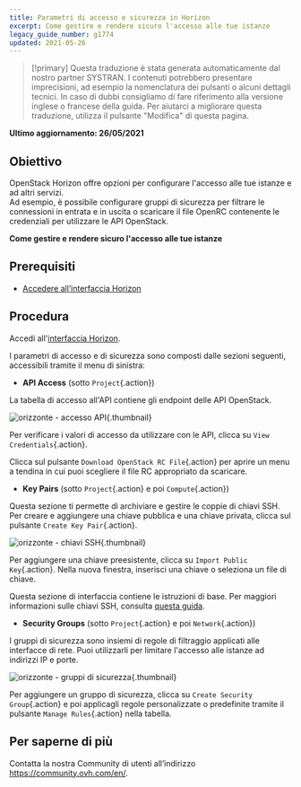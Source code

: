 ```yaml
---
title: Parametri di accesso e sicurezza in Horizon
excerpt: Come gestire e rendere sicuro l'accesso alle tue istanze
legacy_guide_number: g1774
updated: 2021-05-26
---
```


> [!primary]
> Questa traduzione è stata generata automaticamente dal nostro partner SYSTRAN. I contenuti potrebbero presentare imprecisioni, ad esempio la nomenclatura dei pulsanti o alcuni dettagli tecnici. In caso di dubbi consigliamo di fare riferimento alla versione inglese o francese della guida. Per aiutarci a migliorare questa traduzione, utilizza il pulsante "Modifica" di questa pagina.
>

**Ultimo aggiornamento: 26/05/2021**

## Obiettivo

OpenStack Horizon offre opzioni per configurare l'accesso alle tue istanze e ad altri servizi.<br>
Ad esempio, è possibile configurare gruppi di sicurezza per filtrare le connessioni in entrata e in uscita o scaricare il file OpenRC contenente le credenziali per utilizzare le API OpenStack.

**Come gestire e rendere sicuro l'accesso alle tue istanze**

## Prerequisiti

- [Accedere all’interfaccia Horizon](/pages/platform/public-cloud/introducing_horizon)

## Procedura

Accedi all'[interfaccia Horizon](https://horizon.cloud.ovh.net/auth/login/).

I parametri di accesso e di sicurezza sono composti dalle sezioni seguenti, accessibili tramite il menu di sinistra:

- **API Access** (sotto `Project`{.action})

La tabella di accesso all'API contiene gli endpoint delle API OpenStack.

![orizzonte - accesso API](images/api_access.png){.thumbnail}

Per verificare i valori di accesso da utilizzare con le API, clicca su `View Credentials`{.action}.

Clicca sul pulsante `Download OpenStack RC File`{.action} per aprire un menu a tendina in cui puoi scegliere il file RC appropriato da scaricare.

- **Key Pairs** (sotto `Project`{.action} e poi `Compute`{.action})

Questa sezione ti permette di archiviare e gestire le coppie di chiavi SSH. Per creare e aggiungere una chiave pubblica e una chiave privata, clicca sul pulsante `Create Key Pair`{.action}.

![orizzonte - chiavi SSH](images/key_pairs.png){.thumbnail}

Per aggiungere una chiave preesistente, clicca su `Import Public Key`{.action}. Nella nuova finestra, inserisci una chiave o seleziona un file di chiave.

Questa sezione di interfaccia contiene le istruzioni di base. Per maggiori informazioni sulle chiavi SSH, consulta [questa guida](/pages/platform/public-cloud/public-cloud-first-steps#step-1-crea-chiavi-ssh/).

- **Security Groups** (sotto `Project`{.action} e poi `Network`{.action})

I gruppi di sicurezza sono insiemi di regole di filtraggio applicati alle interfacce di rete. Puoi utilizzarli per limitare l'accesso alle istanze ad indirizzi IP e porte.

![orizzonte - gruppi di sicurezza](images/security_groups.png){.thumbnail}

Per aggiungere un gruppo di sicurezza, clicca su `Create Security Group`{.action} e poi applicagli regole personalizzate o predefinite tramite il pulsante `Manage Rules`{.action} nella tabella.

## Per saperne di più

Contatta la nostra Community di utenti all’indirizzo <https://community.ovh.com/en/>.
